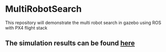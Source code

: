 # MultiRobotSearch
This repository will demonstrate the multi robot search in gazebo using ROS with PX4 flight stack

## The simulation results can be found [here](https://drive.google.com/drive/folders/1RFUDdOBMhYwnv210WeDWbR16uNt3vebh?usp=sharing)
